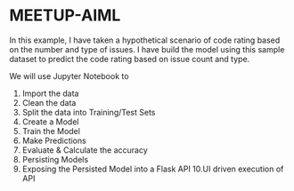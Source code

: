 # MEETUP-AIML


In this example, I have taken a hypothetical scenario of code rating based on the number and type of issues. I have build the model using this sample dataset to predict the code rating based on issue count and type.

We will use Jupyter Notebook to
1. Import the data
2. Clean the data
3. Split the data into Training/Test Sets
4. Create a Model
5. Train the Model
6. Make Predictions
7. Evaluate & Calculate the accuracy
8. Persisting Models
9. Exposing the Persisted Model into a Flask API
10.UI driven execution of API
